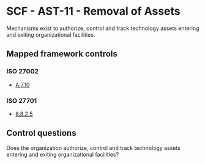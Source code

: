 # SCF - AST-11 - Removal of Assets
Mechanisms exist to authorize, control and track technology assets entering and exiting organizational facilities. 
## Mapped framework controls
### ISO 27002
- [A.7.10](../iso27002/a-7.md#a710)
  
### ISO 27701
- [6.8.2.5](../iso27701/6825.md)
  
## Control questions
Does the organization authorize, control and track technology assets entering and exiting organizational facilities? 
  